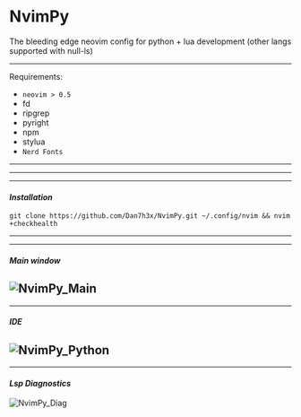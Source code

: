 # NvimPy

The bleeding edge neovim config for python + lua development (other langs supported with null-ls)

---

Requirements:

- `neovim > 0.5`
- fd
- ripgrep
- pyright
- npm
- stylua
- `Nerd Fonts`

---

---

---

#### **_Installation_**

```unix
git clone https://github.com/Dan7h3x/NvimPy.git ~/.config/nvim && nvim +checkhealth
```

---

---

#### **_Main window_**

## ![NvimPy_Main](https://user-images.githubusercontent.com/123359596/235227307-011d522c-fb46-4c15-b0b2-1ee8ce66453e.png)

---

#### **_IDE_**

## ![NvimPy_Python](https://user-images.githubusercontent.com/123359596/235226394-7c044677-c449-493e-99f6-0326f24ae58d.png)

---

#### **_Lsp Diagnostics_**

![NvimPy_Diag](https://user-images.githubusercontent.com/123359596/235226883-06ad5f15-2c55-42ec-b0f9-bf68571852bb.png)
